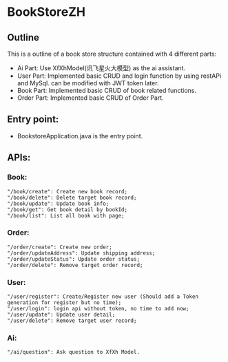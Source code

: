 # BookStoreZH
## Outline
This is a outline of a book store structure contained with 4 different parts:
- Ai Part: Use XfXhModel(讯飞星火大模型) as the ai assistant.
- User Part: Implemented basic CRUD and login function by using restAPi and MySql.
             can be modified with JWT token later.
- Book Part: Implemented basic CRUD of book related functions.
- Order Part: Implemented basic CRUD of Order Part.

## Entry point: 
- BookstoreApplication.java is the entry point.

## APIs:
### Book:
    "/book/create": Create new book record;
    "/book/delete": Delete target book record;
    "/book/update": Update book info;
    "/book/get": Get book detail by bookId;
    "/book/list": List all book with page;
 
### Order:
    "/order/create": Create new order;
    "/order/updateAddress": Update shipping address;
    "/order/updateStatus": Update order status;
    "/order/delete": Remove target order record;
### User:
    "/user/register": Create/Register new user (Should add a Token generation for register but no time);
    "/user/login": login api without token, no time to add now;
    "/user/update": Update user detail;
    "/user/delete": Remove target user record;

### Ai:
    "/ai/question": Ask question to XfXh Model.